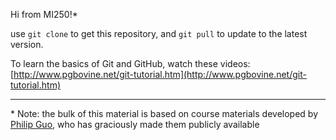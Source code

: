 Hi from MI250!*



use `git clone` to get this repository, and `git pull` to update to the
latest version.

To learn the basics of Git and GitHub, watch these videos:
[http://www.pgbovine.net/git-tutorial.htm](http://www.pgbovine.net/git-tutorial.htm)


--------------------
\* Note: the bulk of this material is based on course materials developed by [Philip Guo](http://courses.pgbovine.net/csc210/schedule.htm), who has graciously made them publicly available
